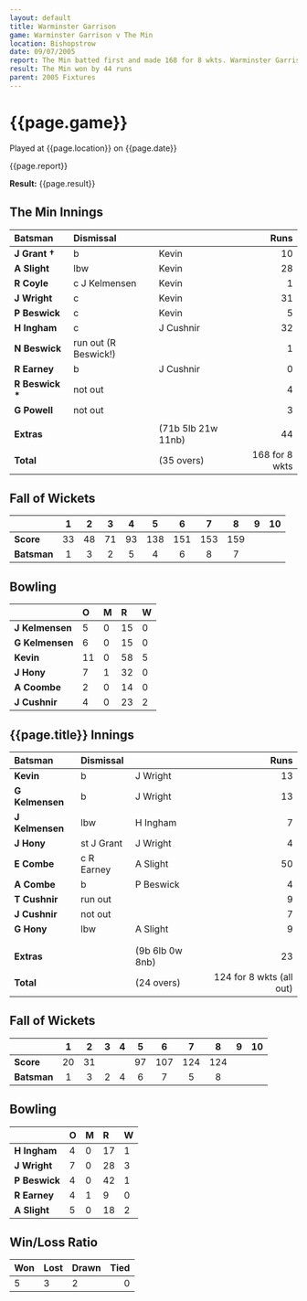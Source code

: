 ```yaml
---
layout: default
title: Warminster Garrison
game: Warminster Garrison v The Min
location: Bishopstrow
date: 09/07/2005
report: The Min batted first and made 168 for 8 wkts. Warminster Garrison replied with 124 for 8 wkts
result: The Min won by 44 runs
parent: 2005 Fixtures
---
```


# {{page.game}}

Played at {{page.location}} on {{page.date}}

{{page.report}}

**Result:** {{page.result}}

## The Min Innings

| Batsman | Dismissal |  | Runs |
|:---|:---|---|---:|
| **J Grant &#8224;** | b | Kevin | 10 |
| **A Slight** | lbw | Kevin | 28 |
| **R Coyle** | c J Kelmensen | Kevin | 1 |
| **J Wright** | c | Kevin | 31 |
| **P Beswick** | c | Kevin | 5 |
| **H Ingham** | c | J Cushnir | 32 |
| **N Beswick** | run out (R Beswick!) |  | 1 |
| **R Earney** | b | J Cushnir | 0 |
| **R Beswick &#42;** | not out |  | 4 |
| **G Powell** | not out |  | 3 |
|  |  |  |  |
| **Extras** | | (71b 5lb 21w 11nb) | 44 |
| **Total** | | (35 overs) | 168 for 8 wkts |

## Fall of Wickets

| | 1 | 2 | 3 | 4 | 5 | 6 | 7 | 8 | 9 | 10 |
|---|:---:|:---:|:---:|:---:|:---:|:---:|:---:|:---:|:---:|:---:|
| **Score** | 33 | 48 | 71 | 93 | 138 | 151 | 153 | 159 |  |  |
| **Batsman** | 1 | 3 | 2 | 5 | 4 | 6 | 8 | 7 |  |  |

## Bowling

| | O | M | R | W |
|---|:---|:---|:---|:---|
| **J Kelmensen** | 5 | 0 | 15 | 0 |
| **G Kelmensen** | 6 | 0 | 15 | 0 |
| **Kevin** | 11 | 0 | 58 | 5 |
| **J Hony** | 7 | 1 | 32 | 0 |
| **A Coombe** | 2 | 0 | 14 | 0 |
| **J Cushnir** | 4 | 0 | 23 | 2 |

## {{page.title}} Innings

| Batsman | Dismissal |  | Runs |
|:---|:---|---|---:|
| **Kevin** | b | J Wright | 13 |
| **G Kelmensen** | b | J Wright | 13 |
| **J Kelmensen** | lbw | H Ingham | 7 |
| **J Hony** | st J Grant | J Wright | 4 |
| **E Combe** | c R Earney | A Slight | 50 |
| **A Combe** | b | P Beswick  | 4 |
| **T Cushnir** | run out |  | 9 |
| **J Cushnir** | not out |  | 7 |
| **G Hony** | lbw | A Slight | 9 |
|  |  |  |  |
|  |  |  |  |
| **Extras** | | (9b 6lb 0w 8nb) | 23 |
| **Total** | | (24 overs) | 124 for 8 wkts (all out) |

## Fall of Wickets

| | 1 | 2 | 3 | 4 | 5 | 6 | 7 | 8 | 9 | 10 |
|---|:---:|:---:|:---:|:---:|:---:|:---:|:---:|:---:|:---:|:---:|
| **Score** | 20 | 31 |  |  | 97 | 107 | 124 | 124 |  |  |
| **Batsman** | 1 | 3 | 2 | 4 | 6 | 7 | 5 | 8 |  |  |

## Bowling

| | O | M | R | W |
|---|:---|:---|:---|:---|
| **H Ingham** | 4 | 0 | 17 | 1 |
| **J Wright** | 7 | 0 | 28 | 3 |
| **P Beswick** | 4 | 0 | 42 | 1 |
| **R Earney** | 4 | 1 | 9 | 0 |
| **A Slight** | 5 | 0 | 18 | 2 |

## Win/Loss Ratio

| Won | Lost | Drawn | Tied |
|:---|:---|:---|---:|
| 5 | 3 | 2 | 0 |